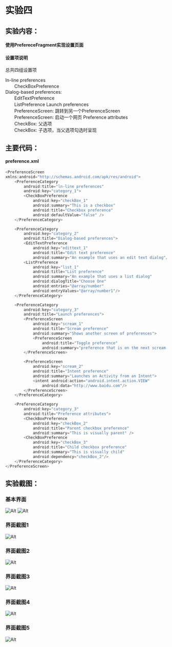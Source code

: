 # 实验四
## **实验内容：**   
#### 使用PrefereceFragment实现设置页面
#### 设置项说明  
总共四组设置项　

In-line preferences  
　　CheckBoxPreference  
Dialog-based preferences:  
　　EditTextPreference  
　　ListPreference
Launch preferences  
　　PreferenceScreen: 跳转到另一个PreferenceScreen  
　　PreferenceScreen: 启动一个网页
Preference attributes  
　　CheckBox: 父选项  
　　CheckBox: 子选项，当父选项勾选时呈现
## **主要代码：**  
#### preference.xml
```javascript
<PreferenceScreen
xmlns:android="http://schemas.android.com/apk/res/android">
    <PreferenceCategory
        android:title="ln-line preferences"
        android:key="category_1">
        <CheckBoxPreference
            android:key="checkBox_1"
            android:summary="This is a checkbox"
            android:title="Checkbox preference"
            android:defaultValue="false" />
    </PreferenceCategory>

    <PreferenceCategory
        android:key="category_2"
        android:title="Dialog-based preferences">
        <EditTextPreference
            android:key="edittext_1"
            android:title="Edit text preference"
            android:summary="An example that uses an edit text dialog"/>
        <ListPreference
            android:key="list_1"
            android:title="List preference"
            android:summary="An example that uses a list dialog"
            android:dialogTitle="Choose One"
            android:entries="@array/number"
            android:entryValues="@array/number1"/>
    </PreferenceCategory>

    <PreferenceCategory
        android:key="category_3"
        android:title="Launch preferences">
        <PreferenceScreen
            android:key="scream_1"
            android:title="Scream preference"
            android:summary="Shows another screen of preferences">
            <PreferenceScreen
                android:title="Toggle preference"
                android:summary="preference that is on the next scream but same hierarchy"/>
        </PreferenceScreen>

        <PreferenceScreen
            android:key="scream_2"
            android:title="Intent preference"
            android:summary="Launches an Activity from an Intent">
            <intent android:action="android.intent.action.VIEW"
                android:data="http://www.baidu.com"/>
        </PreferenceScreen>
    </PreferenceCategory>

    <PreferenceCategory
        android:key="category_3"
        android:title="Preference attributes">
        <CheckBoxPreference
            android:key="checkBox_2"
            android:title="Parent checkbox preference"
            android:summary="This is visually parent" />
        <CheckBoxPreference
            android:key="checkBox_3"
            android:title="Child checkbox preference"
            android:summary="This is visually child"
            android:dependency="checkBox_2"/>
    </PreferenceCategory>
</PreferenceScreen>

``` 
## **实验截图：**
### 基本界面
![Alt](https://github.com/CunmingChen/Android/blob/master/AndroidTest/ExtendedActivity/pic1.png?raw=true#pic_center)
![Alt](https://github.com/CunmingChen/Android/blob/master/AndroidTest/ExtendedActivity/pic2.png?raw=true#pic_center)
### 界面截图1
![Alt](https://github.com/CunmingChen/Android/blob/master/AndroidTest/ExtendedActivity/pic3.png?raw=true#pic_center)
### 界面截图2 
![Alt](https://github.com/CunmingChen/Android/blob/master/AndroidTest/ExtendedActivity/pic4.png?raw=true#pic_center)
### 界面截图3 
![Alt](https://github.com/CunmingChen/Android/blob/master/AndroidTest/ExtendedActivity/pic5.png?raw=true#pic_center)  
### 界面截图4  
![Alt](https://github.com/CunmingChen/Android/blob/master/AndroidTest/ExtendedActivity/pic6.png?raw=true#pic_center)  
### 界面截图5 
![Alt](https://github.com/CunmingChen/Android/blob/master/AndroidTest/ExtendedActivity/pic7.png?raw=true#pic_center)  
